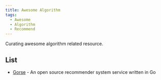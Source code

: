 ```yaml
---
title: Awesome Algorithm
tags:
  - Awesome
  - Algorithm
  - Recommend
---
```


Curating awesome algorithm related resource.

## List

- [Gorse](https://github.com/zhenghaoz/gorse) - An open source recommender system service written in Go
